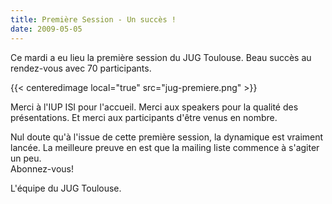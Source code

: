 ```yaml
---
title: Première Session - Un succès !
date: 2009-05-05
---
```


Ce mardi a eu lieu la première session du JUG Toulouse. Beau succès au
rendez-vous avec 70 participants.

<!--more-->

{{< centeredimage local="true" src="jug-premiere.png" >}}

Merci à l'IUP ISI pour l'accueil. Merci aux speakers pour la qualité des
présentations. Et merci aux participants d'être venus en nombre.

Nul doute qu'à l'issue de cette première session, la dynamique est vraiment
lancée. La meilleure preuve en est que la mailing liste commence à s'agiter un
peu.  
Abonnez-vous!

L'équipe du JUG Toulouse.
